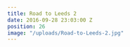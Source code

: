 ```yaml
---
title: Road to Leeds 2
date: 2016-09-28 23:03:00 Z
position: 26
image: "/uploads/Road-to-Leeds-2.jpg"
---
```


